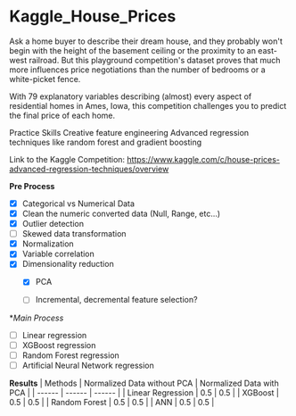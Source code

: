 # Kaggle_House_Prices

Ask a home buyer to describe their dream house, and they probably won't begin with the height of the basement ceiling or the proximity to an east-west railroad. But this playground competition's dataset proves that much more influences price negotiations than the number of bedrooms or a white-picket fence.

With 79 explanatory variables describing (almost) every aspect of residential homes in Ames, Iowa, this competition challenges you to predict the final price of each home.

Practice Skills Creative feature engineering Advanced regression techniques like random forest and gradient boosting

Link to the Kaggle Competition: https://www.kaggle.com/c/house-prices-advanced-regression-techniques/overview


**Pre Process**
- [X] Categorical vs Numerical Data
- [X] Clean the numeric converted data (Null, Range, etc...)
- [X] Outlier detection
- [ ] Skewed data transformation
- [X] Normalization
- [X] Variable correlation
- [X] Dimensionality reduction
   - [X] PCA
   - [ ] Incremental, decremental feature selection?


**Main Process*
- [ ] Linear regression
- [ ] XGBoost regression
- [ ] Random Forest regression
- [ ] Artificial Neural Network regression

**Results**
| Methods | Normalized Data without PCA | Normalized Data with PCA |
| ------ | ------ | ------ |
| Linear Regression | 0.5 | 0.5 |
| XGBoost | 0.5 | 0.5 |
| Random Forest | 0.5 | 0.5 |
| ANN | 0.5 | 0.5 |
